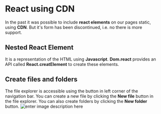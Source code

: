 # React  using CDN

In the past it was possible to include **react elements** on our pages static, using **CDN**. But it's form has been discontinued, i.e. no there is more support.


## Nested React Element

It is a representation of the HTML using **Javascript**. **Dom.react** provides an API called **React.creatElement** to create these elements.

## Create files and folders

The file explorer is accessible using the button in left corner of the navigation bar. You can create a new file by clicking the **New file** button in the file explorer. You can also create folders by clicking the **New folder** button.
![enter image description here](https://media.licdn.com/dms/image/D4D22AQHQYp5aBdA6oQ/feedshare-shrink_1280/0/1691450890050?e=1694044800&v=beta&t=mpSMy1uGtDNNL1JSsYRm_2qnEZETgo3unSJoOClIgJs)
